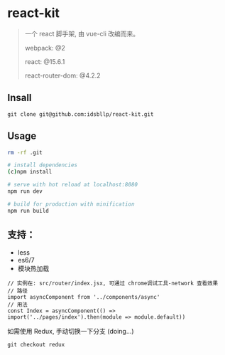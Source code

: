 # react-kit

> 一个 react 脚手架, 由 vue-cli 改编而来。 
> 
> webpack: @2
>
> react: @15.6.1
>
> react-router-dom: @4.2.2

## Insall

```
git clone git@github.com:idsbllp/react-kit.git
```

## Usage

``` bash
rm -rf .git

# install dependencies
(c)npm install

# serve with hot reload at localhost:8080
npm run dev

# build for production with minification
npm run build

```

## 支持：

+ less
+ es6/7
+ 模块热加载
```
// 实例在: src/router/index.jsx, 可通过 chrome调试工具-network 查看效果
// 路径
import asyncComponent from '../components/async'
// 用法
const Index = asyncComponent(() => import('../pages/index').then(module => module.default))
```


如需使用 Redux, 手动切换一下分支 (doing...)
```
git checkout redux
```
